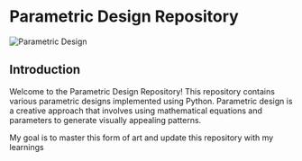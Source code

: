 # Parametric Design Repository

![Parametric Design](https://parametric-architecture.com/wp-content/uploads/2021/10/Askhat-Saduov-Bridge-Archdaily2.jpg)

## Introduction

Welcome to the Parametric Design Repository! This repository contains various parametric designs implemented using Python. 
Parametric design is a creative approach that involves using mathematical equations and parameters to generate visually appealing patterns.

My goal is to master this form of art and update this repository with my learnings
